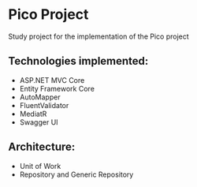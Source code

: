 # Pico Project

Study project for the implementation of the Pico project

## Technologies implemented:

- ASP.NET MVC Core 
- Entity Framework Core
- AutoMapper
- FluentValidator
- MediatR
- Swagger UI

## Architecture:

- Unit of Work
- Repository and Generic Repository
